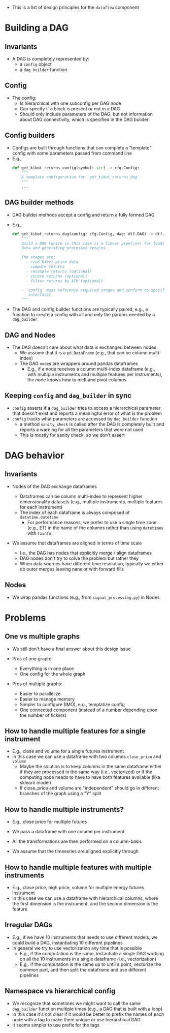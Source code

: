 - This is a list of design principles for the `dataflow` component

# Building a DAG

## Invariants
- A DAG is completely represented by:
    - a `config` object
    - a `dag_builder` function

## Config
- The config:
    - Is hierarchical with one subconfig per DAG node
    - Can specify if a block is present or not in a DAG
    - Should only include parameters of the DAG, but not information about DAG
      connectivity, which is specified in the DAG builder

## Config builders
- Configs are built through functions that can complete a "template" config with
  some parameters passed from command line
- E.g.,
    ```python
    def get_kibot_returns_config(symbol: str) -> cfg.Config:
        """
        A template configuration for `get_kibot_returns_dag`.
        """
        ...
    ```

## DAG builder methods
- DAG builder methods accept a config and return a fully formed DAG
- E.g.,
    ```python
    def get_kibot_returns_dag(config: cfg.Config, dag: dtf.DAG) -> dtf.DAG:
        """
        Build a DAG (which in this case is a linear pipeline) for loading Kibot
        data and generating processed returns.

        The stages are:
          - read Kibot price data
          - compute returns
          - resample returns (optional)
          - zscore returns (optional)
          - filter returns by ATH (optional)

        - `config` must reference required stages and conform to specific node
           interfaces
        """
    ```

- The DAG and config builder functions are typically paired, e.g., a function to
  create a config with all and only the params needed by a `dag_builder`

## DAG and Nodes
- The DAG doesn't care about what data is exchanged between nodes
    - We assume that it is a `pd.DataFrame` (e.g., that can be column
      multi-index)
    - The DAG `node`s are wrappers around pandas dataframes
        - E.g., if a node receives a column multi-index dataframe (e.g., with
          multiple instruments and multiple features per instruments), the node
          knows how to melt and pivot columns

## Keeping `config` and `dag_builder` in sync
- `config` asserts if a `dag_builder` tries to access a hierarchical parameter
  that doesn't exist and reports a meaningful error of what is the problem
- `config` tracks what parameters are accessed by `dag_builder` function
    - a method `sanity_check` is called after the DAG is completely built
      and reports a warning for all the parameters that were not used
    - This is mostly for sanity check, so we don't assert

# DAG behavior

## Invariants
- Nodes of the DAG exchange dataframes
    - Dataframes can be column multi-index to represent higher dimensionality
      datasets (e.g., multiple instruments, multiple features for each
      instrument)
    - The index of each dataframe is always composed of `datatime.datetime`
        - For performance reasons, we prefer to use a single time zone (e.g., ET)
          in the name of the columns rather than using `datetimes` with `tzinfo`

- We assume that dataframes are aligned in terms of time scale
    - I.e., the DAG has nodes that explicitly merge / align dataframes
    - DAG nodes don't try to solve the problem but rather they 
    - When data sources have different time resolution, typically we either do
      outer merges leaving nans or with forward fills

## Nodes
- We wrap pandas functions (e.g., from `signal_processing.py`) in Nodes

# Problems

## One vs multiple graphs

- We still don't have a final answer about this design issue

- Pros of one graph:
    - Everything is in one place
    - One config for the whole graph
- Pros of multiple graphs:
    - Easier to parallelize
    - Easier to manage memory
    - Simpler to configure (IMO), e.g., templatize config
    - One connected component (instead of a number depending upon the number of tickers)

## How to handle multiple features for a single instrument
- E.g., close and volume for a single futures instrument
- In this case we can use a dataframe with two columns `close_price` and `volume`
    - Maybe the solution is to keep columns in the same dataframe either if they
      are processed in the same way (i.e., vectorized) or if the computing node
      needs to have to have both features available (like sklearn model)
    - If close_price and volume are "independent" should go in different branches
      of the graph using a "Y" split

## How to handle multiple instruments?
- E.g., close price for multiple futures

- We pass a dataframe with one column per instrument
- All the transformations are then performed on a column-basis
- We assume that the timeseries are aligned explicitly through 

## How to handle multiple features with multiple instruments
- E.g., close price, high price, volume for multiple energy futures instrument
- In this case we can use a dataframe with hierarchical columns, where the first
  dimension is the instrument, and the second dimension is the feature

## Irregular DAGs
- E.g., if we have 10 instruments that needs to use different models, we could
  build a DAG, instantiating 10 different pipelines
- In general we try to use vectorization any time that is possible
    - E.g., if the computation is the same, instantiate a single DAG working on
      all the 10 instruments in a single dataframe (i.e., vectorization)
    - E.g,. if the computation is the same up to until a point, vectorize the
      common part, and then split the dataframe and use different pipelines

## Namespace vs hierarchical config
- We recognize that sometimes we might want to call the same `dag_builder`
  function multiple times (e.g., a DAG that is built with a loop)
- In this case it's not clear if it would be better to prefix the names of each
  node with a tag to make them unique or use hierarchical DAG
- It seems simpler to use prefix for the tags
